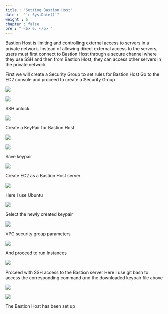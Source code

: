 ```yaml
---
title : "Setting Bastion Host"
date :  "`r Sys.Date()`" 
weight : 6
chapter : false
pre : " <b> 6. </b> "
---
```



Bastion Host is limiting and controlling external access to servers in a private network. Instead of allowing direct external access to the servers, users must first connect to Bastion Host through a secure channel where they use SSH and then from Bastion Host, they can access other servers in the private network

First we will create a Security Group to set rules for Bastion Host
Go to the EC2 console and proceed to create a Security Group

![](../images/6-SettingBastionHost/Pastedimage20240305143949.png)

![](../images/6-SettingBastionHost/Pastedimage20240305143010.png)

SSH unlock 

![](../images/6-SettingBastionHost/Pastedimage20240305143649.png)

Create a KeyPair for Bastion Host

![](../images/6-SettingBastionHost/Pastedimage20240305144119.png)

![](../images/6-SettingBastionHost/Pastedimage20240305144408.png)

Save keypair

![](../images/6-SettingBastionHost/Pastedimage20240305144447.png)

Create EC2 as a Bastion Host server

![](../images/6-SettingBastionHost/Pastedimage20240305144659.png)

Here I use Ubuntu

![](../images/6-SettingBastionHost/Pastedimage20240305144838.png)

Select the newly created keypair

![](../images/6-SettingBastionHost/Pastedimage20240305144928.png)

VPC security group parameters

![](../images/6-SettingBastionHost/Pastedimage20240305145122.png)

And proceed to run Instances

![](../images/6-SettingBastionHost/Pastedimage20240305151239.png)

Proceed with SSH access to the Bastion server
Here I use git bash to access the corresponding command and the downloaded keypair file above

![](../images/6-SettingBastionHost/Pastedimage20240305151411.png)

![](../images/6-SettingBastionHost/Pastedimage20240305151741.png)

The Bastion Host has been set up
